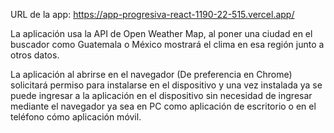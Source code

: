 URL de la app: https://app-progresiva-react-1190-22-515.vercel.app/

La aplicación usa la API de Open Weather Map, al poner una ciudad en el buscador como Guatemala o México mostrará el clima en esa región junto a otros datos.

La aplicación al abrirse en el navegador (De preferencia en Chrome) solicitará permiso para instalarse en el dispositivo y una vez instalada ya se puede ingresar a la aplicación en el dispositivo sin necesidad de ingresar mediante el navegador ya sea en PC como aplicación de escritorio o en el teléfono cómo aplicación móvil.
